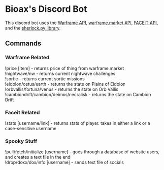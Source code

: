 # Bioax's Discord Bot
This discord bot uses the [Warframe API](https://docs.warframestat.us/), [warframe.market API](https://warframe.market/api_docs), [FACEIT API](https://developers.faceit.com/docs/auth/api-keys), and the [sherlock.py library](https://github.com/sherlock-project/sherlock).
## Commands
### Warframe Related
!price [item]   -   returns price of thing from warframe.market  
!nightwave/nw   -   returns current nightwave challenges  
!sortie         -   returns current sortie missions  
!eidolon/cetus/earth   -   returns the state on Plains of Eidolon  
!orbvallis/fortuna/venus   -    returns the state on Orb Vallis  
!cambiondrift/cambion/deimos/necralisk     -     returns the state on Cambion Drift  

### Faceit Related
!stats [username/link]  -  returns stats of player. takes in either a link or a case-sensitive username

### Spooky Stuff
!pull/fetch/initialize [username]   -    goes through a database of website users, and creates a text file in the end  
!drop/doxx/dox/info [username]    -   sends text file of socials